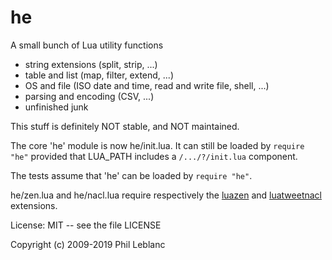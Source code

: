 # he

A small bunch of Lua utility functions

* string extensions (split, strip, ...)
* table and list (map, filter, extend, ...)
* OS and file (ISO date and time, read and write file, shell, ...)
* parsing and encoding (CSV, ...)
* unfinished junk

This stuff is definitely NOT stable, and  NOT maintained.  

The core 'he' module is now he/init.lua. It can still be loaded by `require "he"` provided that LUA_PATH includes a `/.../?/init.lua` component. 

The tests assume that 'he'  can be loaded by `require "he"`.

he/zen.lua and he/nacl.lua require respectively the  [luazen](https://github.com/philanc/luazen) and [luatweetnacl](https://github.com/philanc/luatweetnacl) extensions.

License: MIT -- see the file LICENSE

Copyright (c) 2009-2019  Phil Leblanc 
